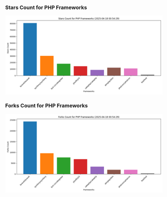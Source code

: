 ### Stars Count for PHP Frameworks

![Stars Chart](./archive/charts/20250418005429_stars_count.png)

### Forks Count for PHP Frameworks

![Forks Chart](./archive/charts/20250418005429_forks_count.png)

